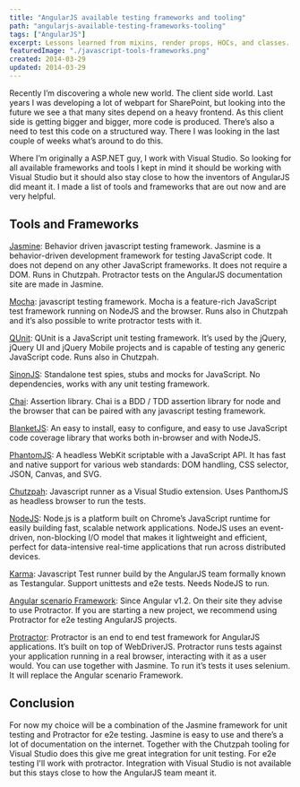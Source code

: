 ```yaml
---
title: "AngularJS available testing frameworks and tooling"
path: "angularjs-available-testing-frameworks-tooling"
tags: ["AngularJS"]
excerpt: Lessons learned from mixins, render props, HOCs, and classes.
featuredImage: "./javascript-tools-frameworks.png"
created: 2014-03-29
updated: 2014-03-29
---
```


Recently I’m discovering a whole new world. The client side world. Last years I was developing a lot of webpart for SharePoint, but looking into the future we see a that many sites depend on a heavy frontend. As this client side is getting bigger and bigger, more code is produced. There’s also a need to test this code on a structured way. There I was looking in the last couple of weeks what’s around to do this.

Where I’m originally a ASP.NET guy, I work with Visual Studio. So looking for all available frameworks and tools I kept in mind it should be working with Visual Studio but it should also stay close to how the inventors of AngularJS did meant it. I made a list of tools and frameworks that are out now and are very helpful.

## Tools and Frameworks

[Jasmine](http://jasmine.github.io/2.0/introduction.html): Behavior driven javascript testing framework. Jasmine is a behavior-driven development framework for testing JavaScript code. It does not depend on any other JavaScript frameworks. It does not require a DOM. Runs in Chutzpah. Protractor tests on the AngularJS documentation site are made in Jasmine.

[Mocha](https://github.com/mochajs/mocha): javascript testing framework. Mocha is a feature-rich JavaScript test framework running on NodeJS and the browser. Runs also in Chutzpah and it’s also possible to write protractor tests with it.

[QUnit](https://qunitjs.com/): QUnit is a JavaScript unit testing framework. It’s used by the jQuery, jQuery UI and jQuery Mobile projects and is capable of testing any generic JavaScript code. Runs also in Chutzpah.

[SinonJS](http://sinonjs.org/): Standalone test spies, stubs and mocks for JavaScript. No dependencies, works with any unit testing framework.

[Chai](http://chaijs.com/): Assertion library. Chai is a BDD / TDD assertion library for node and the browser that can be paired with any javascript testing framework.

[BlanketJS](https://github.com/alex-seville/blanket): An easy to install, easy to configure, and easy to use JavaScript code coverage library that works both in-browser and with NodeJS.

[PhantomJS](http://phantomjs.org/): A headless WebKit scriptable with a JavaScript API. It has fast and native support for various web standards: DOM handling, CSS selector, JSON, Canvas, and SVG.

[Chutzpah](http://chutzpah.codeplex.com/): Javascript runner as a Visual Studio extension. Uses PanthomJS as headless browser to run the tests.

[NodeJS](http://nodejs.org/): Node.js is a platform built on Chrome’s JavaScript runtime for easily building fast, scalable network applications. NodeJS uses an event-driven, non-blocking I/O model that makes it lightweight and efficient, perfect for data-intensive real-time applications that run across distributed devices.

[Karma](http://karma-runner.github.io/0.12/index.html): Javascript Test runner build by the AngularJS team formally known as Testangular. Support unittests and e2e tests. Needs NodeJS to run.

[Angular scenario Framework](https://github.com/karma-runner/karma-ng-scenario): Since Angular v1.2. On their site they advise to use Protractor. If you are starting a new project, we recommend using Protractor for e2e testing AngularJS projects.

[Protractor](https://github.com/angular/protractor): Protractor is an end to end test framework for AngularJS applications. It’s built on top of WebDriverJS. Protractor runs tests against your application running in a real browser, interacting with it as a user would. You can use together with Jasmine. To run it’s tests it uses selenium. It will replace the Angular scenario Framework.

## Conclusion

For now my choice will be a combination of the Jasmine framework for unit testing and Protractor for e2e testing. Jasmine is easy to use and there’s a lot of documentation on the internet. Together with the Chutzpah tooling for Visual Studio does this give me great integration for unit testing.
For e2e testing I'll work with protractor. Integration with Visual Studio is not available but this stays close to how the AngularJS team meant it.
